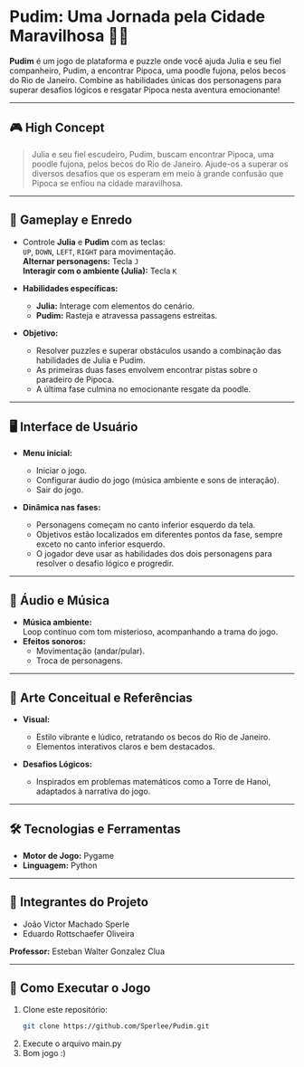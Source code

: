 # Pudim: Uma Jornada pela Cidade Maravilhosa 🐾✨

**Pudim** é um jogo de plataforma e puzzle onde você ajuda Julia e seu fiel companheiro, Pudim, a encontrar Pipoca, uma poodle fujona, pelos becos do Rio de Janeiro. Combine as habilidades únicas dos personagens para superar desafios lógicos e resgatar Pipoca nesta aventura emocionante!

---

## 🎮 High Concept
> Julia e seu fiel escudeiro, Pudim, buscam encontrar Pipoca, uma poodle fujona, pelos becos do Rio de Janeiro. Ajude-os a superar os diversos desafios que os esperam em meio à grande confusão que Pipoca se enfiou na cidade maravilhosa.

---

## 🧩 Gameplay e Enredo

- Controle **Julia** e **Pudim** com as teclas:  
  `UP`, `DOWN`, `LEFT`, `RIGHT` para movimentação.  
  **Alternar personagens:** Tecla `J`  
  **Interagir com o ambiente (Julia):** Tecla `K`  

- **Habilidades específicas:**
  - **Julia:** Interage com elementos do cenário.
  - **Pudim:** Rasteja e atravessa passagens estreitas.

- **Objetivo:**  
  - Resolver puzzles e superar obstáculos usando a combinação das habilidades de Julia e Pudim.  
  - As primeiras duas fases envolvem encontrar pistas sobre o paradeiro de Pipoca.  
  - A última fase culmina no emocionante resgate da poodle.

---

## 🖥️ Interface de Usuário

- **Menu inicial:**  
  - Iniciar o jogo.  
  - Configurar áudio do jogo (música ambiente e sons de interação).  
  - Sair do jogo.

- **Dinâmica nas fases:**  
  - Personagens começam no canto inferior esquerdo da tela.  
  - Objetivos estão localizados em diferentes pontos da fase, sempre exceto no canto inferior esquerdo.  
  - O jogador deve usar as habilidades dos dois personagens para resolver o desafio lógico e progredir.

---

## 🎵 Áudio e Música
- **Música ambiente:**  
  Loop contínuo com tom misterioso, acompanhando a trama do jogo.
- **Efeitos sonoros:**  
  - Movimentação (andar/pular).  
  - Troca de personagens.  

---

## 🎨 Arte Conceitual e Referências
- **Visual:**  
  - Estilo vibrante e lúdico, retratando os becos do Rio de Janeiro.  
  - Elementos interativos claros e bem destacados.

- **Desafios Lógicos:**  
  - Inspirados em problemas matemáticos como a Torre de Hanoi, adaptados à narrativa do jogo.

---

## 🛠️ Tecnologias e Ferramentas
- **Motor de Jogo:** Pygame
- **Linguagem:** Python
---

## 👥 Integrantes do Projeto
- João Victor Machado Sperle  
- Eduardo Rottschaefer Oliveira  

**Professor:** Esteban Walter Gonzalez Clua  

---

## 🚀 Como Executar o Jogo
1. Clone este repositório:
   ```bash
   git clone https://github.com/Sperlee/Pudim.git
2. Execute o arquivo main.py
3. Bom jogo :)
